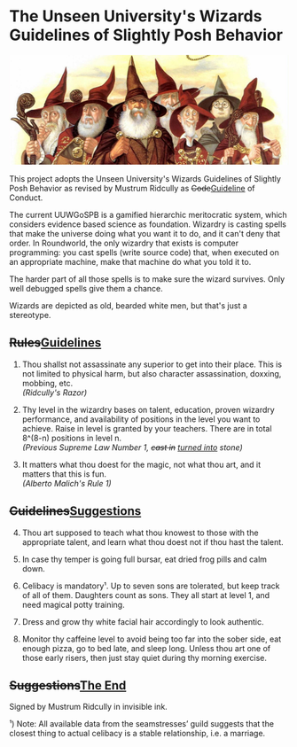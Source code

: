 # The Unseen University's Wizards Guidelines of Slightly Posh Behavior

![Wizards](wizards.jpg)

This project adopts the Unseen University's Wizards Guidelines of Slightly
Posh Behavior as revised by Mustrum Ridcully as <s>Code</s><u>Guideline</u> of
Conduct.

The current UUWGoSPB is a gamified hierarchic meritocratic system, which
considers evidence based science as foundation.  Wizardry is casting spells
that make the universe doing what you want it to do, and it can't deny that
order.  In Roundworld, the only wizardry that exists is computer programming:
you cast spells (write source code) that, when executed on an appropriate
machine, make that machine do what you told it to.

The harder part of all those spells is to make sure the wizard survives.  Only
well debugged spells give them a chance.

Wizards are depicted as old, bearded white men, but that's just a stereotype.

## <s>Rules</s><u>Guidelines</u>

1. Thou shallst not assassinate any superior to get into their place. This is
   not limited to physical harm, but also character assassination, doxxing,
   mobbing, etc.<br />
   _(Ridcully's Razor)_

2. Thy level in the wizardry bases on talent, education, proven wizardry
   performance, and availability of positions in the level you want to
   achieve. Raise in level is granted by your teachers. There are in total
   8^(8-n) positions in level n.<br />
   _(Previous Supreme Law Number 1, <s>cast in</s> <u>turned into</u> stone)_

3. It matters what thou doest for the magic, not what thou art, and it matters
   that this is fun.<br />
   _(Alberto Malich's Rule 1)_

## <s>Guidelines</s><u>Suggestions</u>

4. Thou art supposed to teach what thou knowest to those with the appropriate
   talent, and learn what thou doest not if thou hast the talent.

5. In case thy temper is going full bursar, eat dried frog pills and calm down.

6. Celibacy is mandatory¹.  Up to seven sons are tolerated, but keep track of
   all of them.  Daughters count as sons.  They all start at level 1, and need
   magical potty training.

7. Dress and grow thy white facial hair accordingly to look authentic.

8. Monitor thy caffeine level to avoid being too far into the sober side, eat
   enough pizza, go to bed late, and sleep long.  Unless thou art one of those
   early risers, then just stay quiet during thy morning exercise.

## <s>Suggestions</s><u>The End</u>

Signed by Mustrum Ridcully in invisible ink.

¹) Note: All available data from the seamstresses’ guild suggests that the
closest thing to actual celibacy is a stable relationship, i.e. a marriage.
